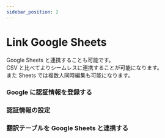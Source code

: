 ```yaml
---
sidebar_position: 2
---
```


# Link Google Sheets

Google Sheets と連携することも可能です。  
CSV と比べてよりシームレスに連携することが可能になります。  
また Sheets では複数人同時編集も可能になります。

### Google に認証情報を登録する

### 認証情報の設定

### 翻訳テーブルを Google Sheets と連携する
